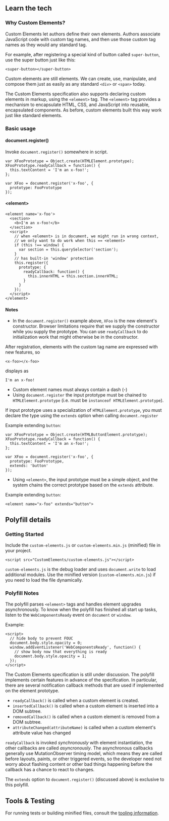 ## Learn the tech

### Why Custom Elements?

Custom Elements let authors define their own elements. Authors associate JavaScript code with custom tag names, and then use those custom tag names as they would any standard tag.

For example, after registering a special kind of button called `super-button`, use the super button just like this:

    <super-button></super-button>

Custom elements are still elements. We can create, use, manipulate, and compose them just as easily as any standard `<div>` or `<span>` today.

The Custom Elements specification also supports declaring custom elements in markup, using the `<element>` tag. The `<element>` tag provides a mechanism to encapsulate HTML, CSS, and JavaScript into reusable, encapsulated components. As before, custom elements built this way work just like standard elements.

### Basic usage

#### document.register()

Invoke `document.register()` somewhere in script.

    var XFooPrototype = Object.create(HTMLElement.prototype);
    XFooPrototype.readyCallback = function() {
      this.textContent = 'I'm an x-foo!';
    };

    var XFoo = document.register('x-foo', {
      prototype: FooPrototype
    });
  
#### &lt;element&gt;

    <element name='x-foo'>
      <section>
        <b>I'm an x-foo!</b>
      </section>
      <script>
        // when <element> is in document, we might run in wrong context,
        // we only want to do work when this == <element>
        if (this !== window) {
          var section = this.querySelector('section');
        }
        // has built-in 'window' protection
        this.register({
          prototype: {
            readyCallback: function() {
              this.innerHTML = this.section.innerHTML;
            }
          }
        });
      </script>
    </element>

#### Notes

* In the `document.register()` example above, `XFoo` is the new element's constructor. Browser limitations require that we supply the constructor while you supply the prototype. You can use `readyCallback` to do initialization work that might otherwise be in the constructor.
     
After registration, elements with the custom tag name are expressed with new features, so

    <x-foo></x-foo>
  
displays as

    I'm an x-foo!  

* Custom element names must always contain a dash (-)
* Using `document.register` the input prototype must be chained to `HTMLElement.prototype` (i.e. must be `instanceof HTMLElement.prototype`).

If input prototype uses a specialization of `HTMLElement.prototype`, you must declare the type using the `extends` option when calling `document.register`
  
Example extending `button`:
  
    var XFooPrototype = Object.create(HTMLButtonElement.prototype);
    XFooPrototype.readyCallback = function() {
      this.textContent = 'I'm an x-foo!';
    };

    var XFoo = document.register('x-foo', {
      prototype: FooPrototype,
      extends: 'button'
    });

* Using `<element>`, the input prototype must be a simple object, and the system chains the correct prototype based on the `extends` attribute.
  
Example extending `button`:

    <element name="x-foo" extends="button">

## Polyfill details

### Getting Started

Include the `custom-elements.js` or `custom-elements.min.js` (minified) file in your project.

    <script src="CustomElements/custom-elements.js"></script>

`custom-elements.js` is the debug loader and uses `document.write` to load additional modules. 
Use the minified version (`custom-elements.min.js`) if you need to load the file dynamically.

### Polyfill Notes

The polyfill parses `<element>` tags and handles element upgrades asynchronously. To know when the polyfill has
finished all start up tasks, listen to the `WebComponentsReady` event on `document` or `window`.

Example:

    <script>
      // hide body to prevent FOUC
      document.body.style.opacity = 0;
      window.addEventListener('WebComponentsReady', function() {
        // show body now that everything is ready
        document.body.style.opacity = 1;
      });
    </script>

The Custom Elements specification is still under discussion. The polyfill implements certain features in advance of the specification. In particular, there are several notification callback methods that are used if implemented on the element prototype.

* `readyCallback()` is called when a custom element is created.
* `insertedCallback()` is called when a custom element is inserted into a DOM subtree.
* `removedCallback()` is called when a custom element is removed from a DOM subtree.
* `attributeChanged(attributeName)` is called when a custom element's attribute value has changed

`readyCallback` is invoked _synchronously_ with element instantiation, the other callbacks are called _asyncronously_. The asynchronous callbacks generally use MutationObserver timing model, which means they are called before layouts, paints, or other triggered events, so the developer need not worry about flashing content or other bad things happening before the callback has a chance to react to changes.

The `extends` option to `document.register()` (discussed above)  is exclusive to this polyfill.

## Tools & Testing

For running tests or building minified files, consult the [tooling information](http://toolkitchen.github.com/tooling-strategy.html).

